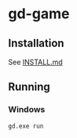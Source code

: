 # gd-game

## Installation

See [INSTALL.md](INSTALL.md)

## Running

### Windows

```sh
gd.exe run
```
